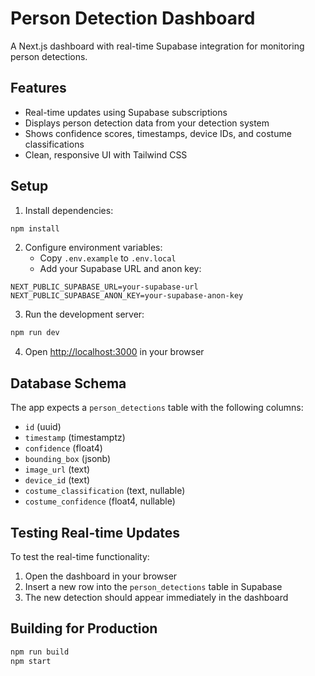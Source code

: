 # Person Detection Dashboard

A Next.js dashboard with real-time Supabase integration for monitoring person detections.

## Features

- Real-time updates using Supabase subscriptions
- Displays person detection data from your detection system
- Shows confidence scores, timestamps, device IDs, and costume classifications
- Clean, responsive UI with Tailwind CSS

## Setup

1. Install dependencies:
```bash
npm install
```

2. Configure environment variables:
   - Copy `.env.example` to `.env.local`
   - Add your Supabase URL and anon key:
```
NEXT_PUBLIC_SUPABASE_URL=your-supabase-url
NEXT_PUBLIC_SUPABASE_ANON_KEY=your-supabase-anon-key
```

3. Run the development server:
```bash
npm run dev
```

4. Open [http://localhost:3000](http://localhost:3000) in your browser

## Database Schema

The app expects a `person_detections` table with the following columns:
- `id` (uuid)
- `timestamp` (timestamptz)
- `confidence` (float4)
- `bounding_box` (jsonb)
- `image_url` (text)
- `device_id` (text)
- `costume_classification` (text, nullable)
- `costume_confidence` (float4, nullable)

## Testing Real-time Updates

To test the real-time functionality:

1. Open the dashboard in your browser
2. Insert a new row into the `person_detections` table in Supabase
3. The new detection should appear immediately in the dashboard

## Building for Production

```bash
npm run build
npm start
```
